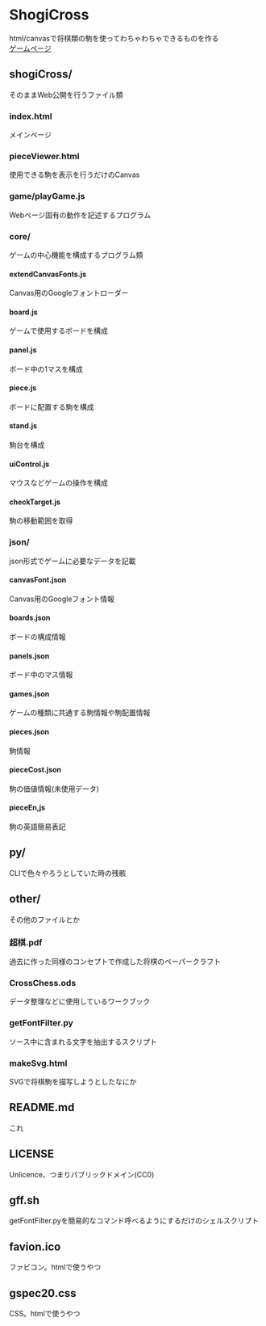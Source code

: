 # ShogiCross
html/canvasで将棋類の駒を使ってわちゃわちゃできるものを作る  
[ゲームページ](http://tool.yosgspec.com/shogiCross/)

## shogiCross/
そのままWeb公開を行うファイル類

### index.html
メインページ

### pieceViewer.html
使用できる駒を表示を行うだけのCanvas

### game/playGame.js
Webページ固有の動作を記述するプログラム

### core/
ゲームの中心機能を構成するプログラム類

#### extendCanvasFonts.js
Canvas用のGoogleフォントローダー

#### board.js
ゲームで使用するボードを構成

#### panel.js
ボード中の1マスを構成

#### piece.js
ボードに配置する駒を構成

#### stand.js
駒台を構成

#### uiControl.js
マウスなどゲームの操作を構成

#### checkTarget.js
駒の移動範囲を取得

### json/
json形式でゲームに必要なデータを記載

#### canvasFont.json
Canvas用のGoogleフォント情報

#### boards.json
ボードの構成情報

#### panels.json
ボード中のマス情報

#### games.json
ゲームの種類に共通する駒情報や駒配置情報

#### pieces.json
駒情報

#### pieceCost.json
駒の価値情報(未使用データ)

#### pieceEn,js
駒の英語簡易表記

## py/
CLIで色々やろうとしていた時の残骸

## other/
その他のファイルとか

### 超棋.pdf
過去に作った同様のコンセプトで作成した将棋のペーパークラフト

### CrossChess.ods
データ整理などに使用しているワークブック

### getFontFilter.py
ソース中に含まれる文字を抽出するスクリプト

### makeSvg.html
SVGで将棋駒を描写しようとしたなにか

## README.md
これ

## LICENSE
Unlicence、つまりパブリックドメイン(CC0)

## gff.sh
getFontFilter.pyを簡易的なコマンド呼べるようにするだけのシェルスクリプト

## favion.ico
ファビコン。htmlで使うやつ

## gspec20.css
CSS。htmlで使うやつ
